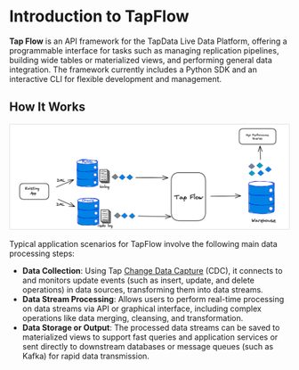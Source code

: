 # Introduction to TapFlow

**Tap Flow** is an API framework for the TapData Live Data Platform, offering a programmable interface for tasks such as managing replication pipelines, building wide tables or materialized views, and performing general data integration. The framework currently includes a Python SDK and an interactive CLI for flexible development and management.

## How It Works

![TapFlow Workflow](../../images/tapflow_introduction.png)

Typical application scenarios for TapFlow involve the following main data processing steps:

- **Data Collection**: Using Tap [Change Data Capture](../../introduction/change-data-capture-mechanism.md) (CDC), it connects to and monitors update events (such as insert, update, and delete operations) in data sources, transforming them into data streams.
- **Data Stream Processing**: Allows users to perform real-time processing on data streams via API or graphical interface, including complex operations like data merging, cleansing, and transformation.
- **Data Storage or Output**: The processed data streams can be saved to materialized views to support fast queries and application services or sent directly to downstream databases or message queues (such as Kafka) for rapid data transmission.
